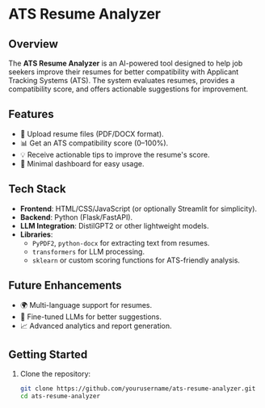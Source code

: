# ATS Resume Analyzer

## Overview
The **ATS Resume Analyzer** is an AI-powered tool designed to help job seekers improve their resumes for better compatibility with Applicant Tracking Systems (ATS). The system evaluates resumes, provides a compatibility score, and offers actionable suggestions for improvement.

## Features
- 📂 Upload resume files (PDF/DOCX format).
- 📊 Get an ATS compatibility score (0–100%).
- 💡 Receive actionable tips to improve the resume's score.
- 🌟 Minimal dashboard for easy usage.

## Tech Stack
- **Frontend**: HTML/CSS/JavaScript (or optionally Streamlit for simplicity).
- **Backend**: Python (Flask/FastAPI).
- **LLM Integration**: DistilGPT2 or other lightweight models.
- **Libraries**: 
  - `PyPDF2`, `python-docx` for extracting text from resumes.
  - `transformers` for LLM processing.
  - `sklearn` or custom scoring functions for ATS-friendly analysis.

## Future Enhancements
- 🌍 Multi-language support for resumes.
- 🤖 Fine-tuned LLMs for better suggestions.
- 📈 Advanced analytics and report generation.

## Getting Started
1. Clone the repository:
   ```bash
   git clone https://github.com/yourusername/ats-resume-analyzer.git
   cd ats-resume-analyzer
